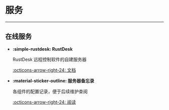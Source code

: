 # 服务
 ---
## 在线服务
<div class="grid cards" markdown>

-   **:simple-rustdesk: RustDesk** <!-- md:flag locked -->

    RustDesk 远程控制软件的自建服务器

    [:octicons-arrow-right-24: 文档]()

-   **:material-sticker-outline: 服务器备忘录**

    各组件的配置记录，便于后续维护查阅

    [:octicons-arrow-right-24: 阅读](server/index.md)

</div>
